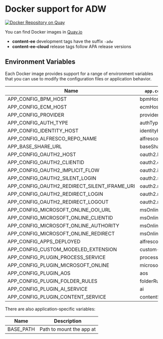 # Docker support for ADW

[![Docker Repository on Quay](https://quay.io/repository/alfresco/alfresco-digital-workspace/status?token=8187ab94-595c-4cb8-8271-5edef643d93f "Docker Repository on Quay")](https://quay.io/repository/alfresco/alfresco-digital-workspace)

You can find Docker images in [Quay.io](https://quay.io/repository/alfresco/alfresco-digital-workspace?tab=tags)

* __content-ee__ development tags have the suffix `-adw` 
* __content-ee-cloud__ release tags follow APA release versions 

## Environment Variables

Each Docker image provides support for a range of environment variables that you can use to modify the configuration files or application behavior.

| Name | `app.config.json` mapping |
| --- | --- |
| APP_CONFIG_BPM_HOST | bpmHost |
| APP_CONFIG_ECM_HOST | ecmHost |
| APP_CONFIG_PROVIDER | providers |
| APP_CONFIG_AUTH_TYPE | authType |
| APP_CONFIG_IDENTITY_HOST | identityHost |
| APP_CONFIG_ALFRESCO_REPO_NAME | alfrescoRepositoryName |
| APP_BASE_SHARE_URL | baseShareUrl |
| APP_CONFIG_OAUTH2_HOST | oauth2.host |
| APP_CONFIG_OAUTH2_CLIENTID | oauth2.clientId |
| APP_CONFIG_OAUTH2_IMPLICIT_FLOW | oauth2.implicitFlow |
| APP_CONFIG_OAUTH2_SILENT_LOGIN | oauth2.silentLogin |
| APP_CONFIG_OAUTH2_REDIRECT_SILENT_IFRAME_URI | oauth2.redirectSilentIframeUri |
| APP_CONFIG_OAUTH2_REDIRECT_LOGIN | oauth2.redirectUri |
| APP_CONFIG_OAUTH2_REDIRECT_LOGOUT | oauth2.redirectUriLogout |
| APP_CONFIG_MICROSOFT_ONLINE_OOI_URL | msOnline.msHost |
| APP_CONFIG_MICROSOFT_ONLINE_CLIENTID | msOnline.msClientId |
| APP_CONFIG_MICROSOFT_ONLINE_AUTHORITY | msOnline.msAuthority |
| APP_CONFIG_MICROSOFT_ONLINE_REDIRECT | msOnline.msRedirectUri |
| APP_CONFIG_APPS_DEPLOYED | alfresco-deployed-apps |
| APP_CONFIG_CUSTOM_MODELED_EXTENSION | custom-modeled-extension |
| APP_CONFIG_PLUGIN_PROCESS_SERVICE | processService |
| APP_CONFIG_PLUGIN_MICROSOFT_ONLINE | microsoftOnline |
| APP_CONFIG_PLUGIN_AOS | aos |
| APP_CONFIG_PLUGIN_FOLDER_RULES | folderRules
| APP_CONFIG_PLUGIN_AI_SERVICE | ai |
| APP_CONFIG_PLUGIN_CONTENT_SERVICE | contentService |

There are also application-specific variables:

| Name | Description |
| --- | --- |
| BASE_PATH | Path to mount the app at |
